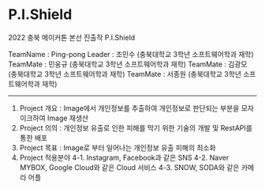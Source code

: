 # P.I.Shield
2022 충북 메이커톤 본선 진출작 P.I.Shield

TeamName : Ping-pong
Leader : 조민수 (충북대학교 3학년 소프트웨어학과 재학)
TeamMate : 민웅규 (충북대학교 3학년 소프트웨어학과 재학)
TeamMate : 김광모 (충북대학교 3학년 소프트웨어학과 재학)
TeamMate : 서종원 (충북대학교 3학년 소프트웨어학과 재학)

-------------------------------------------------------------------------------------
1. Project 개요
: Image에서 개인정보를 추출하여 개인정보로 판단되는 부분을 모자이크하여 Image 재생산
2. Project 의의
: 개인정보 유출로 인한 피해를 막기 위한 기술의 개발 및 RestAPI를 통한 배포
3. Project 목표
: Image로 부터 일어나는 개인정보 유출 피해의 최소화
4. Project 적용분야
  4-1. Instagram, Facebook과 같은 SNS
  4-2. Naver MYBOX, Google Cloud와 같은 Cloud 서비스
  4-3. SNOW, SODA와 같은 카메라 어플
